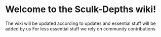# Welcome to the Sculk-Depths wiki!

The wiki will be updated according to updates and essential stuff will be added by us
For less essential stuff we rely on community contributions

